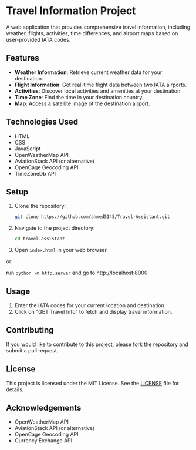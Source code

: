# Travel Information Project

A web application that provides comprehensive travel information, including weather, flights, activities, time differences, and airport maps based on user-provided IATA codes.

## Features

- **Weather Information**: Retrieve current weather data for your destination.
- **Flight Information**: Get real-time flight data between two IATA airports.
- **Activities**: Discover local activities and amenities at your destination.
- **Time Zone**: Find the time in your destination country.
- **Map**: Access a satellite image of the destination airport.

## Technologies Used

- HTML
- CSS
- JavaScript
- OpenWeatherMap API
- AviationStack API (or alternative)
- OpenCage Geocoding API
- TimeZoneDb API

## Setup

1. Clone the repository:
   ```bash
   git clone https://github.com/ahmed5145/Travel-Assistant.git
   ```

2. Navigate to the project directory:
   ```bash
   cd travel-assistant
   ```

3. Open `index.html` in your web browser.

or 

run `python -m http.server` and go to http://localhost:8000

## Usage

1. Enter the IATA codes for your current location and destination.
2. Click on "GET Travel Info" to fetch and display travel information.

## Contributing

If you would like to contribute to this project, please fork the repository and submit a pull request. 

## License

This project is licensed under the MIT License. See the [LICENSE](LICENSE) file for details.

## Acknowledgements

- OpenWeatherMap API
- AviationStack API (or alternative)
- OpenCage Geocoding API
- Currency Exchange API
